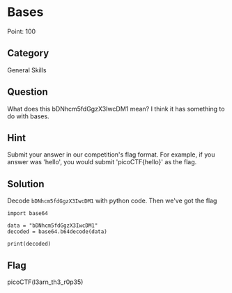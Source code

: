 # Bases

Point: 100

## Category

General Skills

## Question

What does this bDNhcm5fdGgzX3IwcDM1 mean? I think it has something to do with bases.

## Hint 

Submit your answer in our competition's flag format. For example, if you answer was 'hello', you would submit 'picoCTF{hello}' as the flag.

## Solution

Decode `bDNhcm5fdGgzX3IwcDM1` with python code. Then we've got the flag

```base
import base64

data = "bDNhcm5fdGgzX3IwcDM1"
decoded = base64.b64decode(data)

print(decoded)
```

## Flag

picoCTF(l3arn_th3_r0p35)